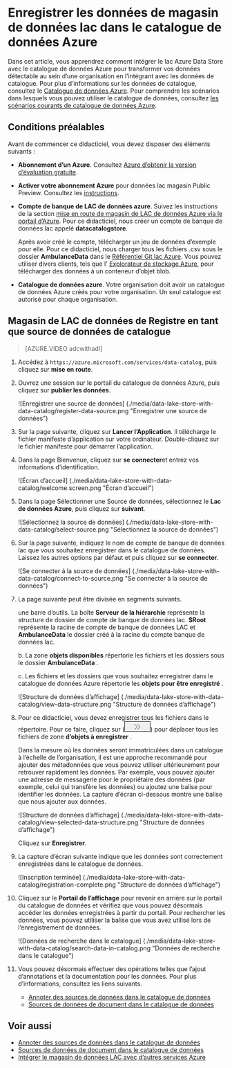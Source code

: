 <properties
   pageTitle="Enregistrer les données de magasin de données lac dans le catalogue de données Azure | Microsoft Azure"
   description="Enregistrer les données de magasin de données lac dans le catalogue de données Azure"
   services="data-lake-store,data-catalog" 
   documentationCenter=""
   authors="nitinme"
   manager="jhubbard"
   editor="cgronlun"/>

<tags
   ms.service="data-lake-store"
   ms.devlang="na"
   ms.topic="article"
   ms.tgt_pltfrm="na"
   ms.workload="big-data"
   ms.date="10/28/2016"
   ms.author="nitinme"/>

# <a name="register-data-from-data-lake-store-in-azure-data-catalog"></a>Enregistrer les données de magasin de données lac dans le catalogue de données Azure

Dans cet article, vous apprendrez comment intégrer le lac Azure Data Store avec le catalogue de données Azure pour transformer vos données détectable au sein d’une organisation en l’intégrant avec les données de catalogue. Pour plus d’informations sur les données de catalogue, consultez le [Catalogue de données Azure](../data-catalog/data-catalog-what-is-data-catalog.md). Pour comprendre les scénarios dans lesquels vous pouvez utiliser le catalogue de données, consultez [les scénarios courants de catalogue de données Azure](../data-catalog/data-catalog-common-scenarios.md).

## <a name="prerequisites"></a>Conditions préalables

Avant de commencer ce didacticiel, vous devez disposer des éléments suivants :

- **Abonnement d’un Azure**. Consultez [Azure d’obtenir la version d’évaluation gratuite](https://azure.microsoft.com/pricing/free-trial/).

- **Activer votre abonnement Azure** pour données lac magasin Public Preview. Consultez les [instructions](data-lake-store-get-started-portal.md#signup).

- **Compte de banque de LAC de données azure**. Suivez les instructions de la section [mise en route de magasin de LAC de données Azure via le portail d’Azure](data-lake-store-get-started-portal.md). Pour ce didacticiel, nous créer un compte de banque de données lac appelé **datacatalogstore**. 

    Après avoir créé le compte, télécharger un jeu de données d’exemple pour elle. Pour ce didacticiel, nous charger tous les fichiers .csv sous le dossier **AmbulanceData** dans le [Référentiel Git lac Azure](https://github.com/Azure/usql/tree/master/Examples/Samples/Data/AmbulanceData/). Vous pouvez utiliser divers clients, tels que l' [Explorateur de stockage Azure](http://storageexplorer.com/), pour télécharger des données à un conteneur d’objet blob.

- **Catalogue de données azure**. Votre organisation doit avoir un catalogue de données Azure créés pour votre organisation. Un seul catalogue est autorisé pour chaque organisation.

## <a name="register-data-lake-store-as-a-source-for-data-catalog"></a>Magasin de LAC de données de Registre en tant que source de données de catalogue

>[AZURE.VIDEO adcwithadl] 

1. Accédez à `https://azure.microsoft.com/services/data-catalog`, puis cliquez sur **mise en route**.

2. Ouvrez une session sur le portail du catalogue de données Azure, puis cliquez sur **publier les données**.

    ![Enregistrer une source de données] (./media/data-lake-store-with-data-catalog/register-data-source.png "Enregistrer une source de données")

3. Sur la page suivante, cliquez sur **Lancer l’Application**. Il télécharge le fichier manifeste d’application sur votre ordinateur. Double-cliquez sur le fichier manifeste pour démarrer l’application.

4. Dans la page Bienvenue, cliquez sur **se connecter**et entrez vos informations d’identification.

    ![Écran d’accueil] (./media/data-lake-store-with-data-catalog/welcome.screen.png "Écran d’accueil")

5. Dans la page Sélectionner une Source de données, sélectionnez le **Lac de données Azure**, puis cliquez sur **suivant**.

    ![Sélectionnez la source de données] (./media/data-lake-store-with-data-catalog/select-source.png "Sélectionnez la source de données")

6. Sur la page suivante, indiquez le nom de compte de banque de données lac que vous souhaitez enregistrer dans le catalogue de données. Laissez les autres options par défaut et puis cliquez sur **se connecter**.

    ![Se connecter à la source de données] (./media/data-lake-store-with-data-catalog/connect-to-source.png "Se connecter à la source de données")

7. La page suivante peut être divisée en segments suivants.

    une barre d’outils. La boîte **Serveur de la hiérarchie** représente la structure de dossier de compte de banque de données lac. **$Root** représente la racine de compte de banque de données LAC et **AmbulanceData** le dossier créé à la racine du compte banque de données lac.

    b. La zone **objets disponibles** répertorie les fichiers et les dossiers sous le dossier **AmbulanceData** .

    c. Les fichiers et les dossiers que vous souhaitez enregistrer dans le catalogue de données Azure répertorie les **objets pour être enregistré** .

    ![Structure de données d’affichage] (./media/data-lake-store-with-data-catalog/view-data-structure.png "Structure de données d’affichage")

8. Pour ce didacticiel, vous devez enregistrer tous les fichiers dans le répertoire. Pour ce faire, cliquez sur (![déplacer des objets de](./media/data-lake-store-with-data-catalog/move-objects.png "déplacer des objets")) pour déplacer tous les fichiers de zone **d’objets à enregistrer** . 

    Dans la mesure où les données seront immatriculées dans un catalogue à l’échelle de l’organisation, il est une approche recommandé pour ajouter des métadonnées que vous pouvez utiliser ultérieurement pour retrouver rapidement les données. Par exemple, vous pouvez ajouter une adresse de messagerie pour le propriétaire des données (par exemple, celui qui transfère les données) ou ajoutez une balise pour identifier les données. La capture d’écran ci-dessous montre une balise que nous ajouter aux données.

    ![Structure de données d’affichage] (./media/data-lake-store-with-data-catalog/view-selected-data-structure.png "Structure de données d’affichage")

    Cliquez sur **Enregistrer**.

8. La capture d’écran suivante indique que les données sont correctement enregistrées dans le catalogue de données.

    ![Inscription terminée] (./media/data-lake-store-with-data-catalog/registration-complete.png "Structure de données d’affichage")

9. Cliquez sur le **Portail de l’affichage** pour revenir en arrière sur le portail du catalogue de données et vérifiez que vous pouvez désormais accéder les données enregistrées à partir du portail. Pour rechercher les données, vous pouvez utiliser la balise que vous avez utilisé lors de l’enregistrement de données.

    ![Données de recherche dans le catalogue] (./media/data-lake-store-with-data-catalog/search-data-in-catalog.png "Données de recherche dans le catalogue")

10. Vous pouvez désormais effectuer des opérations telles que l’ajout d’annotations et la documentation pour les données. Pour plus d’informations, consultez les liens suivants.
    * [Annoter des sources de données dans le catalogue de données](../data-catalog/data-catalog-how-to-annotate.md)
    * [Sources de données de document dans le catalogue de données](../data-catalog/data-catalog-how-to-documentation.md)

## <a name="see-also"></a>Voir aussi

* [Annoter des sources de données dans le catalogue de données](../data-catalog/data-catalog-how-to-annotate.md)
* [Sources de données de document dans le catalogue de données](../data-catalog/data-catalog-how-to-documentation.md)
* [Intégrer le magasin de données LAC avec d’autres services Azure](data-lake-store-integrate-with-other-services.md)
